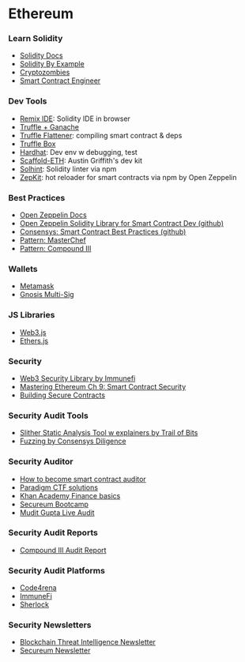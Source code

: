# Ethereum

### Learn Solidity
- [Solidity Docs](https://docs.soliditylang.org/)
- [Solidity By Example](https://solidity-by-example.org/)
- [Cryptozombies](https://cryptozombies.io/)
- [Smart Contract Engineer](https://www.smartcontract.engineer/)

### Dev Tools
- [Remix IDE](https://remix.ethereum.org/): Solidity IDE in browser
- [Truffle + Ganache](truffle-ganache.md)
- [Truffle Flattener](truffle-ganache.md): compiling smart contract & deps
- [Truffle Box](https://truffle-box.github.io/)
- [Hardhat](https://hardhat.org/): Dev env w debugging, test
- [Scaffold-ETH](https://github.com/scaffold-eth/scaffold-eth): Austin Griffith's dev kit
- [Solhint](https://github.com/protofire/solhint): Solidity linter via npm
- [ZepKit](https://npm.io/search/keyword:zepkit): hot reloader for smart contracts via npm by Open Zeppelin

### Best Practices
- [Open Zeppelin Docs](https://docs.openzeppelin.com/contracts/5.x/)
- [Open Zeppelin Solidity Library for Smart Contract Dev (github)](https://github.com/OpenZeppelin/openzeppelin-solidity/)
- [Consensys: Smart Contract Best Practices (github)](https://github.com/ConsenSys/smart-contract-best-practices)
- [Pattern: MasterChef](https://github.com/sushiswap/sushiswap/blob/271458b558afa6fdfd3e46b8eef5ee6618b60f9d/contracts/MasterChef.sol)
- [Pattern: Compound III](https://docs.compound.finance/#protocol-contracts)

### Wallets
- [Metamask](https://metamask.io)
- [Gnosis Multi-Sig](https://gnosis-safe.io/)

### JS Libraries
- [Web3.js](https://web3js.readthedocs.io/)
- [Ethers.js](https://docs.ethers.io/)

### Security
- [Web3 Security Library by Immunefi](https://github.com/immunefi-team/Web3-Security-Library)
- [Mastering Ethereum Ch 9: Smart Contract Security](https://github.com/ethereumbook/ethereumbook/blob/develop/09smart-contracts-security.asciidoc)
- [Building Secure Contracts](https://github.com/crytic/building-secure-contracts)

### Security Audit Tools
- [Slither Static Analysis Tool w explainers by Trail of Bits](https://github.com/crytic/slither/tree/master#detectors)
- [Fuzzing by Consensys Diligence](https://consensys.net/diligence/fuzzing/)

### Security Auditor
- [How to become smart contract auditor](https://cmichel.io/how-to-become-a-smart-contract-auditor/)
- [Paradigm CTF solutions](https://cmichel.io/paradigm-ctf-2021-solutions/)
- [Khan Academy Finance basics](https://www.khanacademy.org/economics-finance-domain/core-finance/derivative-securities)
- [Secureum Bootcamp](https://www.youtube.com/playlist?list=PLiAoBT74VLnmK3Kc188fL37aviYjXeaPc)
- [Mudit Gupta Live Audit](https://www.youtube.com/watch?v=LLiJK_VeAvQ)

### Security Audit Reports
- [Compound III Audit Report](https://blog.openzeppelin.com/compound-iii-audit)

### Security Audit Platforms
- [Code4rena](https://code4rena.com/leaderboard?timeframe=All%20time)
- [ImmuneFi](https://immunefi.com/leaderboard/)
- [Sherlock](https://audits.sherlock.xyz/leaderboard)

### Security Newsletters
- [Blockchain Threat Intelligence Newsletter](https://newsletter.blockthreat.io/)
- [Secureum Newsletter](https://secureum.substack.com/)
